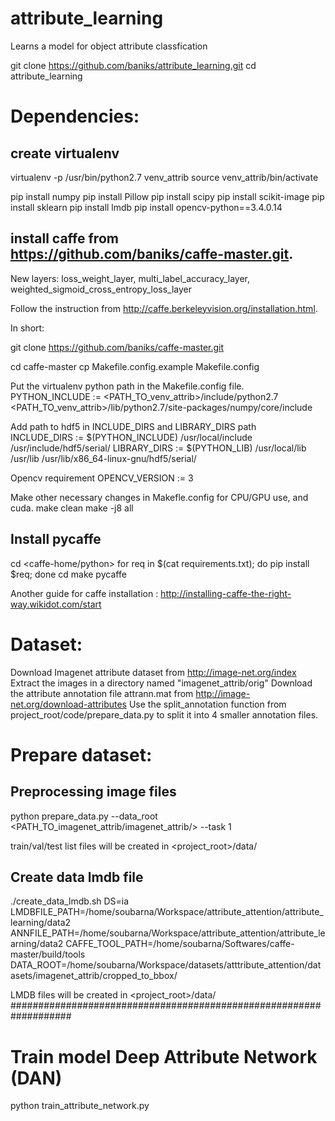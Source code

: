 # attribute_learning
Learns a model for object attribute classfication

git clone https://github.com/baniks/attribute_learning.git
cd attribute_learning

# Dependencies:
## create virtualenv
virtualenv -p /usr/bin/python2.7 venv_attrib
source venv_attrib/bin/activate

pip install numpy
pip install Pillow
pip install scipy
pip install scikit-image
pip install sklearn
pip install lmdb
pip install opencv-python==3.4.0.14

## install caffe from https://github.com/baniks/caffe-master.git. 
New layers: loss_weight_layer, multi_label_accuracy_layer, weighted_sigmoid_cross_entropy_loss_layer

Follow the instruction from http://caffe.berkeleyvision.org/installation.html. 

In short:

git clone https://github.com/baniks/caffe-master.git

cd caffe-master
cp Makefile.config.example Makefile.config

Put the virtualenv python path in the Makefile.config file.
PYTHON_INCLUDE := <PATH_TO_venv_attrib>/include/python2.7 \
    <PATH_TO_venv_attrib>/lib/python2.7/site-packages/numpy/core/include

Add path to hdf5 in INCLUDE_DIRS and LIBRARY_DIRS path  
INCLUDE_DIRS := $(PYTHON_INCLUDE) /usr/local/include /usr/include/hdf5/serial/
LIBRARY_DIRS := $(PYTHON_LIB) /usr/local/lib /usr/lib /usr/lib/x86_64-linux-gnu/hdf5/serial/ 

Opencv requirement
OPENCV_VERSION := 3

Make other necessary changes in Makefle.config for CPU/GPU use, and cuda.
make clean
make -j8 all

## Install pycaffe 
cd <caffe-home/python>
for req in $(cat requirements.txt); do pip install $req; done
cd <caffe-home>
make pycaffe

Another guide for caffe installation : http://installing-caffe-the-right-way.wikidot.com/start

# Dataset:
Download Imagenet attribute dataset from http://image-net.org/index
Extract the images in a directory named "imagenet_attrib/orig"
Download the attribute annotation file attrann.mat from http://image-net.org/download-attributes
Use the split_annotation function from project_root/code/prepare_data.py to split it into 4 smaller annotation files.

# Prepare dataset:
## Preprocessing image files
python prepare_data.py --data_root <PATH_TO_imagenet_attrib/imagenet_attrib/> --task 1

train/val/test list files will be created in <project_root>/data/

## Create data lmdb file

./create_data_lmdb.sh DS=ia LMDBFILE_PATH=/home/soubarna/Workspace/attribute_attention/attribute_learning/data2 ANNFILE_PATH=/home/soubarna/Workspace/attribute_attention/attribute_learning/data2 CAFFE_TOOL_PATH=/home/soubarna/Softwares/caffe-master/build/tools DATA_ROOT=/home/soubarna/Workspace/datasets/atttribute_attention/datasets/imagenet_attrib/cropped_to_bbox/

LMDB files will be created in <project_root>/data/
###################################################################
# Train model Deep Attribute Network (DAN)

python train_attribute_network.py



